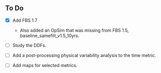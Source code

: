 To Do
-----

- [x] Add FBS 1.7
      
  * Also added an OpSim that was missing from FBS 1.5, baseline_samefilt_v1.5_10yrs.

- [ ] Study the DDFs.

- [ ] Add a post-processing physical variability analysis to the time metric.

- [ ] Add maps for selected metrics.
